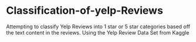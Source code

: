 # Classification-of-yelp-Reviews
Attempting to classify Yelp Reviews into 1 star or 5 star categories based off the text content in the reviews. Using the Yelp Review Data Set from Kaggle
